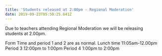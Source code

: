 ```yaml
---
title: 'Students released at 2:00pm - Regional Moderation'
date: 2019-09-23T05:50:25.641Z
---
```

Due to teachers attending Regional Moderation we will be releasing students at 2.00pm.

Form Time and period 1 and 2 are as normal.
Lunch time 11:05am-12.00pm 
Period 3 12:00pm to 1:00pm
Period 4 1:00pm to 2:00pm   

